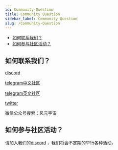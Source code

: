 ```yaml
---
id: Community-Question
title: Community Question
sidebar_label: Community Question
slug: /Community-Question
---
```

+ [如何联系我们？](#如何联系我们？)
+ [如何参与社区活动？](#如何参与社区活动？)

## 如何联系我们？
[discord](https://discord.gg/WYnUS8Dw)

[telegram中文社区](https://t.me/joinchat/mNxJoJn4p4JhYjU1)

[telegram英文社区](https://t.me/joinchat/734F6GmJqss2M2Rl)

[twitter](https://twitter.com/windmetaverse)

微信公众号搜索：风元宇宙

## 如何参与社区活动？
请加入我们的[discord](https://discord.gg/WYnUS8Dw) ，我们将会不定期的举行各种活动。


